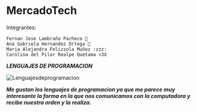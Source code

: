 # MercadoTech
Integrantes:

	Fernan Jose Lambraño Pacheco 👾
	Ana Gabriela Hernandez Ortega 💫
	Maria Alejandra Felizzola Muñoz :zzz:
	Carolina del Pilar Realpe Quetama <3X

***LENGUAJES DE PROGRAMACION***

![Lenguajesdeprogramacion](https://blog.educacionit.com/wp-content/uploads/2018/09/shutterstock-10338536170938-620x354-01.jpg)

***Me gustan los lenguajes de programacion ya que me parece muy interesante la forma en la que nos comunicamos con la computadora y recibe nuestra orden y la realiza.***


